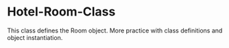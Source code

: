 # Hotel-Room-Class
This class defines the Room object. More practice with class definitions and object instantiation.
